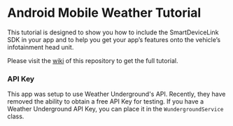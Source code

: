 # Android Mobile Weather Tutorial

This tutorial is designed to show you how to include the SmartDeviceLink SDK in your app and to help you get your app’s features onto the vehicle’s infotainment head unit.

Please visit the [wiki](https://github.com/smartdevicelink/sdl_mobileweather_tutorial_android/wiki) of this repository to get the full tutorial.

### API Key
This app was setup to use Weather Underground's API. Recently, they have removed the ability to obtain a free API Key for testing. If you have a Weather Underground API Key, you can place it in the `WundergroundService` class.